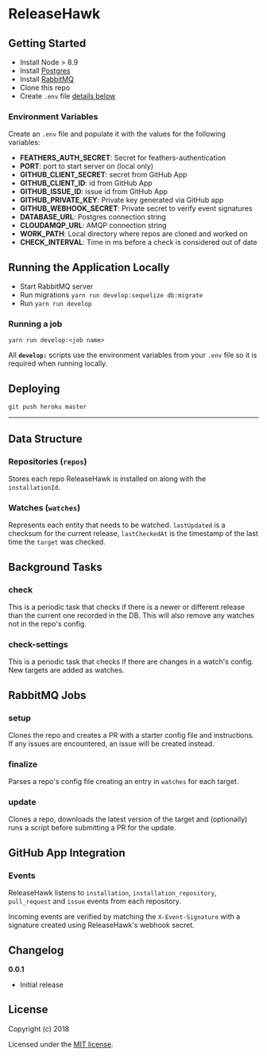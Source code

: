 # ReleaseHawk

## Getting Started

- Install Node > 8.9
- Install [Postgres](https://www.postgresql.org/download/)
- Install [RabbitMQ](https://www.rabbitmq.com/download.html)
- Clone this repo
- Create `.env` file [details below](#environment-variables)

### Environment Variables

Create an `.env` file and populate it with the values for the following variables:

- __FEATHERS_AUTH_SECRET__: Secret for feathers-authentication
- __PORT__: port to start server on (local only)
- __GITHUB_CLIENT_SECRET__: secret from GitHub App
- __GITHUB_CLIENT_ID__: id from GitHub App
- __GITHUB_ISSUE_ID__: issue id from GitHub App
- __GITHUB_PRIVATE_KEY__: Private key generated via GitHub app
- __GITHUB_WEBHOOK_SECRET__: Private secret to verify event signatures
- __DATABASE_URL__: Postgres connection string
- __CLOUDAMQP_URL__: AMQP connection string
- __WORK_PATH__: Local directory where repos are cloned and worked on
- __CHECK_INTERVAL__: Time in ms before a check is considered out of date

## Running the Application Locally

- Start RabbitMQ server
- Run migrations `yarn run develop:sequelize db:migrate`
- Run `yarn run develop`

### Running a job

`yarn run develop:<job name>`

All __`develop:`__ scripts use the environment variables from your `.env` file so it is required
when running locally.

## Deploying

`git push heroku master`

---

## Data Structure

### Repositories (`repos`)

Stores each repo ReleaseHawk is installed on along with the `installationId`.

### Watches (`watches`)

Represents each entity that needs to be watched. `lastUpdated` is a checksum for
the current release, `lastCheckedAt` is the timestamp of the last time the `target`
was checked.

## Background Tasks

### check

This is a periodic task that checks if there is a newer or different release than
the current one recorded in the DB. This will also remove any watches not in the 
repo's config.

### check-settings

This is a periodic task that checks if there are changes in a watch's config.
New targets are added as watches.

## RabbitMQ Jobs

### setup

Clones the repo and creates a PR with a starter config file and instructions. If
any issues are encountered, an issue will be created instead.

### finalize

Parses a repo's config file creating an entry in `watches` for each target.

### update

Clones a repo, downloads the latest version of the target and (optionally) runs
a script before submitting a PR for the update.

## GitHub App Integration

### Events

ReleaseHawk listens to `installation`, `installation_repository`, `pull_request` and
`issue` events from each repository.

Incoming events are verified by matching the `X-Event-Signature` with a signature
created using ReleaseHawk's webhook secret.

## Changelog

__0.0.1__

- Initial release

## License

Copyright (c) 2018

Licensed under the [MIT license](LICENSE).
